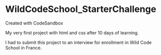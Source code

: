 # WildCodeSchool_StarterChallenge
Created with CodeSandbox


My very first project with html and css after 10 days of learning.

I had to submit this project to an interview for enrollment in Wild Code School in France. 
